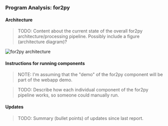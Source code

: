 ### Program Analysis: for2py

#### Architecture

>TODO: Content about the current state of the overall for2py architecture/processing pipeline.
Possibly include a figure (architecture diagram)?

![for2py architecture](https://github.com/ml4ai/automates/blob/m5_phase1_report/documentation/deliverable_reports/m5_final_phase1_report/for2py-architecture.png)

#### Instructions for running components

>NOTE: I'm assuming that the "demo" of the for2py component will be part of the webapp demo.

>TODO: Describe how each individual component of the for2py pipeline works, so someone could manually run.

#### Updates

>TODO: Summary (bullet points) of updates since last report.
